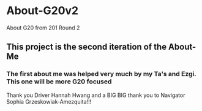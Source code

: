 # About-G20v2

About G20 from 201 Round 2

## This project is the second iteration of the About-Me

### The first about me was helped very much by my Ta's and Ezgi. This one will be more G20 focused

Thank you Driver Hannah Hwang
and a BIG BIG thank you to Navigator Sophia Grzeskowiak-Amezquita!!!
